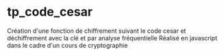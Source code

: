 # tp_code_cesar

Création d'une fonction de chiffrement suivant le code cesar et déchiffrement avec la clé et par analyse fréquentielle
Réalisé en javascript dans le cadre d'un cours de cryptographie
